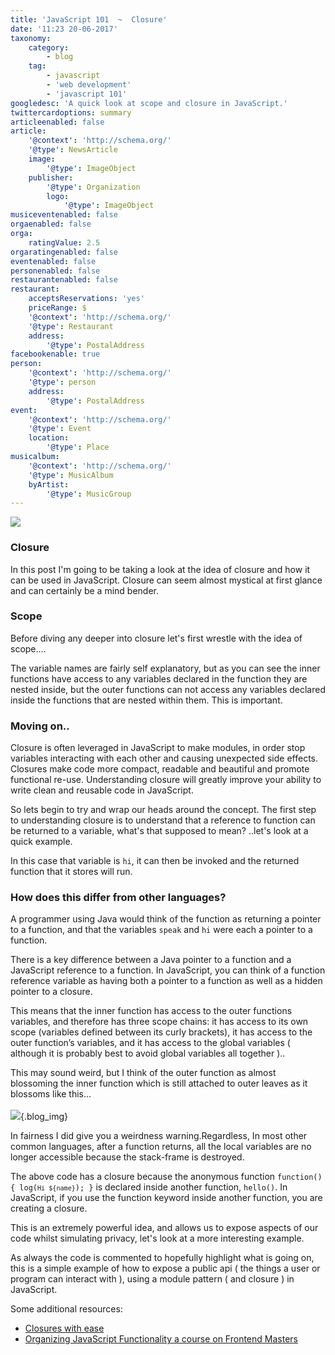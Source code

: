```yaml
---
title: 'JavaScript 101  ~  Closure'
date: '11:23 20-06-2017'
taxonomy:
    category:
        - blog
    tag:
        - javascript
        - 'web development'
        - 'javascript 101'
googledesc: 'A quick look at scope and closure in JavaScript.'
twittercardoptions: summary
articleenabled: false
article:
    '@context': 'http://schema.org/'
    '@type': NewsArticle
    image:
        '@type': ImageObject
    publisher:
        '@type': Organization
        logo:
            '@type': ImageObject
musiceventenabled: false
orgaenabled: false
orga:
    ratingValue: 2.5
orgaratingenabled: false
eventenabled: false
personenabled: false
restaurantenabled: false
restaurant:
    acceptsReservations: 'yes'
    priceRange: $
    '@context': 'http://schema.org/'
    '@type': Restaurant
    address:
        '@type': PostalAddress
facebookenable: true
person:
    '@context': 'http://schema.org/'
    '@type': person
    address:
        '@type': PostalAddress
event:
    '@context': 'http://schema.org/'
    '@type': Event
    location:
        '@type': Place
musicalbum:
    '@context': 'http://schema.org/'
    '@type': MusicAlbum
    byArtist:
        '@type': MusicGroup
---
```


![](./images/ff.png?cropResize=300,300)
### Closure 
 
In this post I'm going to be taking a look at the idea of closure and how it can be used in JavaScript. Closure can seem almost mystical at first glance and can certainly be a mind bender. 
 
### Scope 
 
Before diving any deeper into closure let's first wrestle with the idea of scope.... 
 
<script async src="//jsfiddle.net/harps116/rez3x5vr/embed/"></script> 
 
The variable names are fairly self explanatory, but as you can see the inner functions have access to any variables declared in the function they are nested inside, but the outer functions can not access any variables declared inside the functions that are nested within them. This is important. 
 
### Moving on.. 
 
Closure is often leveraged in JavaScript to make modules, in order stop variables interacting with each other and causing unexpected side effects. Closures make code more compact, readable and beautiful and promote functional re-use. Understanding closure will greatly improve your ability to write clean and reusable code in JavaScript. 
 
So lets begin to try and wrap our heads around the concept. The first step to understanding closure is to understand that a reference to function can be returned to a variable, what's that supposed to mean? ..let's look at a quick example. 
 
<script async src="//jsfiddle.net/harps116/drkbbaL3/embed/"></script> 
 
In this case that variable is <code>hi</code>, it can then be invoked and the returned function that it stores will run. 
 
### How does this differ from other languages? 
 
A programmer using Java would think of the function as returning a pointer to a function, and that the variables <code>speak</code> and <code>hi</code> were each a pointer to a function. 
 
There is a key difference between a Java pointer to a function and a JavaScript reference to a function. In JavaScript, you can think of a function reference variable as having both a pointer to a function as well as a hidden pointer to a closure. 
 
This means that the inner function has access to the outer functions variables, and therefore has three scope chains: it has access to its own scope (variables defined between its curly brackets), it has access to the outer function’s variables, and it has access to the global variables ( although it is probably best to avoid global variables all together )..  
 
This may sound weird, but I think of the outer function as almost blossoming the inner function which is still attached to outer leaves as it blossoms like this... 
<br/><br/> 
![](./images/bud_.jpg?cropResize=350,350){.blog_img} 
 
In fairness I did give you a weirdness warning.Regardless, In most other common languages, after a function returns, all the local variables are no longer accessible because the stack-frame is destroyed. 
 
The above code has a closure because the anonymous function <code>function() { log(`Hi ${name}`); }</code> is declared inside another function, <code>hello()</code>. In JavaScript, if you use the function keyword inside another function, you are creating a closure. 
 
This is an extremely powerful idea, and allows us to expose aspects of our code whilst simulating privacy, let's look at a more interesting example. 
 
<script async src="//jsfiddle.net/harps116/kkg8rfo2/3/embed/"></script> 
 
As always the code is commented to hopefully highlight what is going on, this is a simple example of how to expose a public api ( the things a user or program can interact with ), using a module pattern ( and closure ) in JavaScript. 
 
Some additional resources:  
* [Closures with ease](http://javascriptissexy.com/understand-javascript-closures-with-ease/) 
* [Organizing JavaScript Functionality a course on Frontend Masters](https://frontendmasters.com/) 
 

